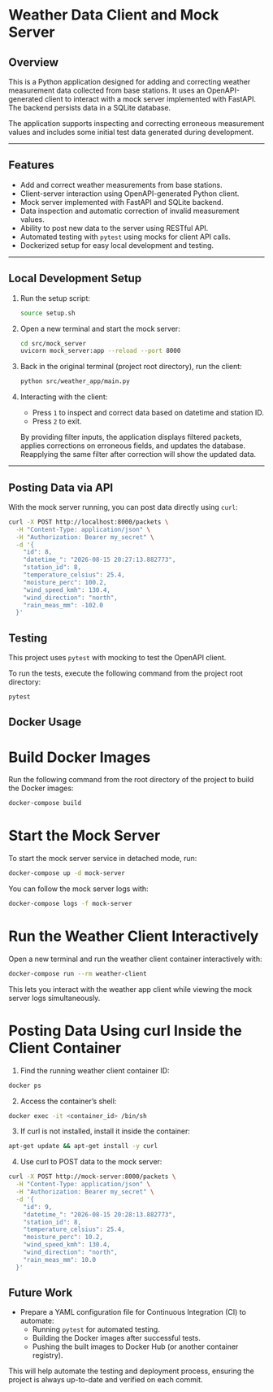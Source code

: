 # Weather Data Client and Mock Server

## Overview

This is a Python application designed for adding and correcting weather measurement data collected from base stations. It uses an OpenAPI-generated client to interact with a mock server implemented with FastAPI. The backend persists data in a SQLite database.

The application supports inspecting and correcting erroneous measurement values and includes some initial test data generated during development.

---

## Features

- Add and correct weather measurements from base stations.
- Client-server interaction using OpenAPI-generated Python client.
- Mock server implemented with FastAPI and SQLite backend.
- Data inspection and automatic correction of invalid measurement values.
- Ability to post new data to the server using RESTful API.
- Automated testing with `pytest` using mocks for client API calls.
- Dockerized setup for easy local development and testing.

---

## Local Development Setup

1. Run the setup script:

    ```bash
    source setup.sh
    ```

2. Open a new terminal and start the mock server:

    ```bash
    cd src/mock_server
    uvicorn mock_server:app --reload --port 8000
    ```

3. Back in the original terminal (project root directory), run the client:

    ```bash
    python src/weather_app/main.py
    ```

4. Interacting with the client:

    - Press `1` to inspect and correct data based on datetime and station ID.
    - Press `2` to exit.

    By providing filter inputs, the application displays filtered packets, applies corrections on erroneous fields, and updates the database. Reapplying the same filter after correction will show the updated data.

---

## Posting Data via API

With the mock server running, you can post data directly using `curl`:

```bash
curl -X POST http://localhost:8000/packets \
  -H "Content-Type: application/json" \
  -H "Authorization: Bearer my_secret" \
  -d '{
    "id": 8,
    "datetime_": "2026-08-15 20:27:13.882773",
    "station_id": 8,
    "temperature_celsius": 25.4,
    "moisture_perc": 100.2,
    "wind_speed_kmh": 130.4,
    "wind_direction": "north",
    "rain_meas_mm": -102.0
  }'
```

## Testing

This project uses `pytest` with mocking to test the OpenAPI client.

To run the tests, execute the following command from the project root directory:

```bash
pytest
```

## Docker Usage
# Build Docker Images

Run the following command from the root directory of the project to build the Docker images:

```bash
docker-compose build
```

# Start the Mock Server
To start the mock server service in detached mode, run:

```bash
docker-compose up -d mock-server
```

You can follow the mock server logs with:
```bash
docker-compose logs -f mock-server
```

# Run the Weather Client Interactively
Open a new terminal and run the weather client container interactively with:
```bash
docker-compose run --rm weather-client
```
This lets you interact with the weather app client while viewing the mock server logs simultaneously.

# Posting Data Using curl Inside the Client Container
1. Find the running weather client container ID:

```bash
docker ps
```

2. Access the container’s shell:
```bash
docker exec -it <container_id> /bin/sh
```

3. If curl is not installed, install it inside the container:
```bash
apt-get update && apt-get install -y curl
```

4. Use curl to POST data to the mock server:
```bash
curl -X POST http://mock-server:8000/packets \
  -H "Content-Type: application/json" \
  -H "Authorization: Bearer my_secret" \
  -d '{
    "id": 9,
    "datetime_": "2026-08-15 20:28:13.882773",
    "station_id": 8,
    "temperature_celsius": 25.4,
    "moisture_perc": 10.2,
    "wind_speed_kmh": 130.4,
    "wind_direction": "north",
    "rain_meas_mm": 10.0
  }'
```

## Future Work

- Prepare a YAML configuration file for Continuous Integration (CI) to automate:
  - Running `pytest` for automated testing.
  - Building the Docker images after successful tests.
  - Pushing the built images to Docker Hub (or another container registry).

This will help automate the testing and deployment process, ensuring the project is always up-to-date and verified on each commit.

